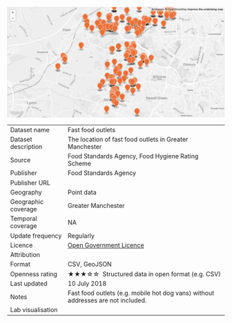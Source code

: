 [<img src="thumbnail.png">](trafford_fast_food_outlets_styled.geojson)

<table>
<tr>
	<td>Dataset name</td>
	<td>Fast food outlets</td>
</tr>
<tr>
	<td>Dataset description</td>
	<td>The location of fast food outlets in Greater Manchester</td>
</tr>
<tr>
	<td>Source</td>
	<td>Food Standards Agency, Food Hygiene Rating Scheme</td>
</tr>
<tr>
	<td>Publisher</td>
	<td>Food Standards Agency</td>
</tr>
<tr>
	<td>Publisher URL</td>
	<td><a href="http://ratings.food.gov.uk/open-data/en-GB"</td>
</tr>
<tr>
	<td>Geography</td>
	<td>Point data</td>
</tr>
<tr>
	<td>Geographic coverage</td>
	<td>Greater Manchester</td>
</tr>
<tr>
	<td>Temporal coverage</td>
	<td>NA</td>
</tr>
<tr>
	<td>Update frequency</td>
	<td>Regularly</td>
</tr>
<tr>
	<td>Licence</td>
	<td><a href="http://www.nationalarchives.gov.uk/doc/open-government-licence/version/3/">Open Government Licence</a></td>
</tr>
<tr>
	<td>Attribution</td>
	<td></td>
</tr>
<tr>
	<td>Format</td>
	<td>CSV, GeoJSON</td>
</tr>
<tr>
	<td>Openness rating</td>
	<td>&#9733&#9733&#9733&#9734&#9734&nbsp; Structured data in open format (e.g. CSV)</td>
</tr>
<tr>
	<td>Last updated</td>
	<td>10 July 2018</td>
</tr>
<tr>
	<td>Notes</td>
	<td>Fast food outlets (e.g. mobile hot dog vans) without addresses are not included.</td>
</tr>
<tr>
	<td>Lab visualisation</td>
	<td></td>
</tr>
</table>
